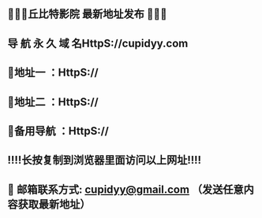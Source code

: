 ## 🌹🌹🌹丘比特影院 最新地址发布 🌹🌹🌹
## 导 航 永 久 域 名HttpS://cupidyy.com
## 🌹地址一 ：HttpS://
## 🌹地址二 ：HttpS://
## 🌹备用导航 ：HttpS://
## ‼️‼️长按复制到浏览器里面访问以上网址‼️‼️
## 📧 邮箱联系方式: cupidyy@gmail.com （发送任意内容获取最新地址）
